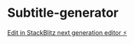 # Subtitle-generator

[Edit in StackBlitz next generation editor ⚡️](https://stackblitz.com/~/github.com/viscovich/Subtitle-generator)